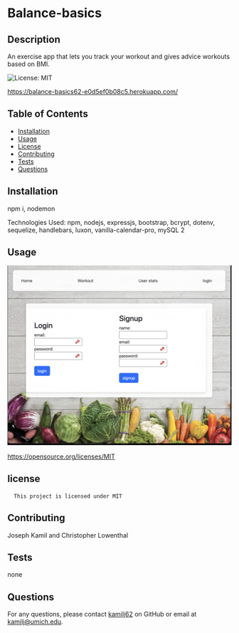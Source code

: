 # Balance-basics

## Description

An exercise app that lets you track your workout and gives advice workouts based on BMI.

![License: MIT](https://img.shields.io/badge/License-MIT-brightgreen.svg)

https://balance-basics62-e0d5ef0b08c5.herokuapp.com/

## Table of Contents

- [Installation](#installation)
- [Usage](#usage)
- [License](#license)
- [Contributing](#contributing)
- [Tests](#tests)
- [Questions](#questions)

## Installation

npm i, nodemon

Technologies Used:
npm,
nodejs,
expressjs,
bootstrap,
bcrypt,
dotenv,
sequelize,
handlebars,
luxon,
vanilla-calendar-pro,
mySQL 2

## Usage

![final Balance-basics](./public/images/screenshotDeployedApp.png)

https://opensource.org/licenses/MIT

## license

      This project is licensed under MIT

## Contributing

Joseph Kamil and Christopher Lowenthal

## Tests

none

## Questions

For any questions, please contact [kamilj62](https://github.com/kamilj62) on GitHub or email at kamilj@umich.edu.

